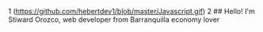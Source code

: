 1 (https://github.com/hebertdev1/blob/master/Javascript.gif)
2 ## Hello! I'm Stiward Orozco, web developer from Barranquilla economy lover 
<!---
stiflerGlindo/stiflerGlindo is a ✨ special ✨ repository because its `README.md` (this file) appears on your GitHub profile.
You can click the Preview link to take a look at your changes.
--->
